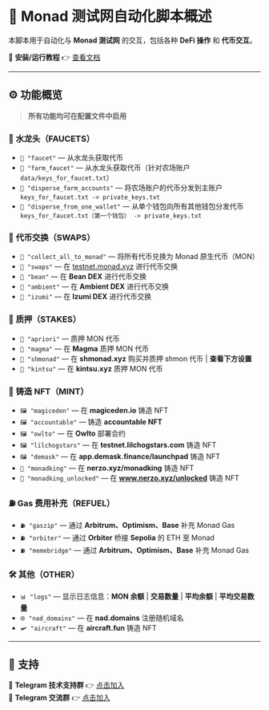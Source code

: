 # 🚀 Monad 测试网自动化脚本概述

本脚本用于自动化与 **Monad 测试网** 的交互，包括各种 **DeFi 操作** 和 **代币交互**。

📌 **安装/运行教程** 👉 [查看文档](Tutorial.md)

---

## ⚙️ **功能概览**
> **所有功能均可在配置文件中启用**

### 🏦 **水龙头（FAUCETS）**
- `🌊 "faucet"` — 从水龙头获取代币  
- `🌊 "farm_faucet"` — 从水龙头获取代币（针对农场账户 `data/keys_for_faucet.txt`）  
- `🔄 "disperse_farm_accounts"` — 将农场账户的代币分发到主账户 `keys_for_faucet.txt -> private_keys.txt`  
- `🔄 "disperse_from_one_wallet"` — 从单个钱包向所有其他钱包分发代币 `keys_for_faucet.txt（第一个钱包） -> private_keys.txt`  

### 🔄 **代币交换（SWAPS）**
- `💱 "collect_all_to_monad"` — 将所有代币兑换为 Monad 原生代币（MON）  
- `💱 "swaps"` — 在 [testnet.monad.xyz](https://testnet.monad.xyz) 进行代币交换  
- `💱 "bean"` — 在 **Bean DEX** 进行代币交换  
- `💱 "ambient"` — 在 **Ambient DEX** 进行代币交换  
- `💱 "izumi"` — 在 **Izumi DEX** 进行代币交换  

### 🔐 **质押（STAKES）**
- `📌 "apriori"` — 质押 MON 代币  
- `📌 "magma"` — 在 **Magma** 质押 MON 代币  
- `📌 "shmonad"` — 在 **shmonad.xyz** 购买并质押 shmon 代币 | **查看下方设置**  
- `📌 "kintsu"` — 在 **kintsu.xyz** 质押 MON 代币  

### 🎨 **铸造 NFT（MINT）**
- `🖼️ "magiceden"` — 在 **magiceden.io** 铸造 NFT  
- `🖼️ "accountable"` — 铸造 **accountable NFT**  
- `🖼️ "owlto"` — 在 **Owlto** 部署合约  
- `🖼️ "lilchogstars"` — 在 **testnet.lilchogstars.com** 铸造 NFT  
- `🖼️ "demask"` — 在 **app.demask.finance/launchpad** 铸造 NFT  
- `👑 "monadking"` — 在 **nerzo.xyz/monadking** 铸造 NFT  
- `👑 "monadking_unlocked"` — 在 **www.nerzo.xyz/unlocked** 铸造 NFT  

### ⛽ **Gas 费用补充（REFUEL）**
- `⛽ "gaszip"` — 通过 **Arbitrum、Optimism、Base** 补充 Monad Gas  
- `⛽ "orbiter"` — 通过 **Orbiter** 桥接 **Sepolia** 的 ETH 至 Monad  
- `⛽ "memebridge"` — 通过 **Arbitrum、Optimism、Base** 补充 Monad Gas  

### 🛠 **其他（OTHER）**
- `📊 "logs"` — 显示日志信息：**MON 余额** | **交易数量** | **平均余额** | **平均交易数量**  
- `🌐 "nad_domains"` — 在 **nad.domains** 注册随机域名  
- `🛩️ "aircraft"` — 在 **aircraft.fun** 铸造 NFT  

---

## 🎯 **支持**
📢 **Telegram 技术支持群** 👉 [点击加入](https://t.me/StarLabsTech)  
💬 **Telegram 交流群** 👉 [点击加入](https://t.me/StarLabsChat)
